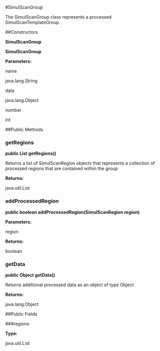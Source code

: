 #SimulScanGroup

The SimulScanGroup class represents a processed SimulScanTemplateGroup.



##Constructors

**SimulScanGroup**



**SimulScanGroup**



**Parameters:**

name



java.lang.String

data



java.lang.Object

number



int

##Public Methods

### getRegions

**public List getRegions()**

Returns a list of SimulScanRegion objects that represents a collection of processed regions
 	that are contained within the group

**Returns:**

java.util.List

### addProcessedRegion

**public boolean addProcessedRegion(SimulScanRegion region)**



**Parameters:**

region

**Returns:**

boolean

### getData

**public Object getData()**

Returns additional processed data as an object of type Object

**Returns:**

java.lang.Object

##Public Fields

###regions



**Type:**

java.util.List

